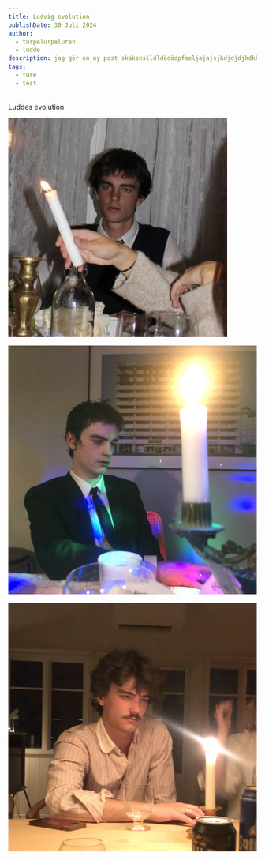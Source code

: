 ```yaml
---
title: Ludvig evolution
publishDate: 30 Juli 2024
author: 
  - turpelurpeluren
  - ludde
description: jag gör en ny post skakskslldldödödpfoeljajajsjkdjdjdjkdkkss
tags:
  - ture
  - test
---
```


 Luddes evolution

![Vårmiddagen? 2021? 2020?](src/assets/img_2698.jpeg "Ludde")

![Nyår 2024](src/assets/img_3104.jpeg)

![Midsommar 2024](src/assets/img_4660.jpeg)
